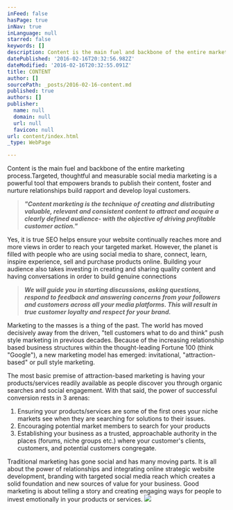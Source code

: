 ```yaml
---
inFeed: false
hasPage: true
inNav: true
inLanguage: null
starred: false
keywords: []
description: Content is the main fuel and backbone of the entire marketing process
datePublished: '2016-02-16T20:32:56.982Z'
dateModified: '2016-02-16T20:32:55.091Z'
title: CONTENT
author: []
sourcePath: _posts/2016-02-16-content.md
published: true
authors: []
publisher:
  name: null
  domain: null
  url: null
  favicon: null
url: content/index.html
_type: WebPage

---
```

Content is the main fuel and backbone of the entire marketing process.Targeted, thoughtful and measurable social media marketing is a powerful tool that empowers brands to publish their content, foster and nurture relationships build rapport and develop loyal customers.

> **_"Content marketing is the technique of creating and distributing valuable, relevant and consistent content to attract and acquire a clearly defined audience- with the objective of driving profitable customer action."_**

Yes, it is true SEO helps ensure your website continually reaches more and more views in order to reach your targeted market. However, the planet is filled with people who are using social media to share, connect, learn, inspire experience, sell and purchase products online. Building your audience also takes investing in creating and sharing quality content and having conversations in order to build genuine connections

> **_We will guide you in starting discussions, asking questions, respond to feedback and answering concerns from your followers and customers across all your media platforms. This will result in true customer loyalty and respect for your brand._**

Marketing to the masses is a thing of the past. The world has moved decisively away from the driven, "tell customers what to do and think" push style marketing in previous decades. Because of the increasing relationship based business structures within the thought-leading Fortune 100 (think "Google"), a new marketing model has emerged: invitational, "attraction-based" or pull style marketing.

The most basic premise of attraction-based marketing is having your products/services readily available as people discover you through organic searches and social engagement. With that said, the power of successful conversion rests in 3 arenas:

1. Ensuring your products/services are some of the first ones your niche markets see when they are searching for solutions to their issues.
2. Encouraging potential market members to search for your products
3. Establishing your business as a trusted, approachable authority in the places (forums, niche groups etc.) where your customer's clients, customers, and potential customers congregate.

Traditional marketing has gone social and has many moving parts. It is all about the power of relationships and integrating online strategic website development, branding with targeted social media reach which creates a solid foundation and new sources of value for your business. Good marketing is about telling a story and creating engaging ways for people to invest emotionally in your products or services.
![](https://the-grid-user-content.s3-us-west-2.amazonaws.com/cbbe6fad-bdb9-44ef-a76e-914d060cec25.jpg)